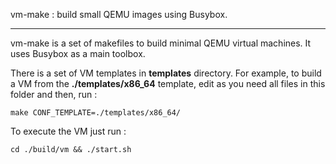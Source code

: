 vm-make : build small QEMU images using Busybox.

--------------------------

vm-make is a set of makefiles to build minimal QEMU virtual machines. It uses Busybox as a main toolbox.

There is a set of VM templates in **templates** directory. For example, to build a VM from the **./templates/x86_64** template, edit as you need all files in this folder and then, run :

``` shell
make CONF_TEMPLATE=./templates/x86_64/
```

To execute the VM just run :

``` shell
cd ./build/vm && ./start.sh
```
